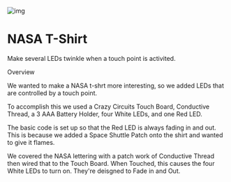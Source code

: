 ![img](https://github.com/BrownDogGadgets/CrazyCircuits/blob/master/Projects/NASA%20T-Shirt/nasashirt.jpg)

# NASA T-Shirt

Make several LEDs twinkle when a touch point is activited.

Overview

We wanted to make a NASA t-shrt more interesting, so we added LEDs that are controlled by a touch point.

To accomplish this we used a Crazy Circuits Touch Board, Conductive Thread, a 3 AAA Battery Holder, four White LEDs, and one Red LED.

The basic code is set up so that the Red LED is always fading in and out. This is because we added a Space Shuttle Patch onto the shirt and wanted to give it flames.

We covered the NASA lettering with a patch work of Conductive Thread then wired that to the Touch Board. When Touched, this causes the four White LEDs to turn on.  They're deisgned to Fade in and Out.
